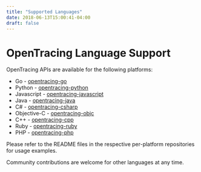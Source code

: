 ```yaml
---
title: "Supported Languages"
date: 2018-06-13T15:00:41-04:00
draft: false
---
```


# OpenTracing Language Support

OpenTracing APIs are available for the following platforms:

* Go - [opentracing-go](https://github.com/opentracing/opentracing-go)
* Python - [opentracing-python](https://github.com/opentracing/opentracing-python)
* Javascript - [opentracing-javascript](https://github.com/opentracing/opentracing-javascript)
* Java - [opentracing-java](https://github.com/opentracing/opentracing-java)
* C# - [opentracing-csharp](https://github.com/opentracing/opentracing-csharp)
* Objective-C - [opentracing-objc](https://github.com/opentracing/opentracing-objc)
* C++ - [opentracing-cpp](https://github.com/opentracing/opentracing-cpp)
* Ruby - [opentracing-ruby](https://github.com/opentracing/opentracing-ruby)
* PHP - [opentracing-php](https://github.com/opentracing/opentracing-php)

Please refer to the README files in the respective per-platform repositories for usage examples.

Community contributions are welcome for other languages at any time.